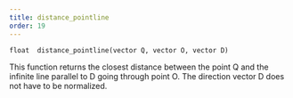 ```yaml
---
title: distance_pointline
order: 19
---
```

`float  distance_pointline(vector Q, vector O, vector D)`

This function returns the closest distance between the point Q and the
infinite line parallel to D going through point O. The direction
vector D does not have to be normalized.
